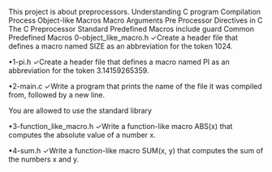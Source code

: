 This project is about preprocessors.
Understanding C program Compilation Process
Object-like Macros
Macro Arguments
Pre Processor Directives in C
The C Preprocessor
Standard Predefined Macros
include guard
Common Predefined Macros
0-object_like_macro.h
✓Create a header file that defines a macro named SIZE as an abbreviation for the token 1024.

•1-pi.h
✓Create a header file that defines a macro named PI as an abbreviation for the token 3.14159265359.

•2-main.c
✓Write a program that prints the name of the file it was compiled from, followed by a new line.

You are allowed to use the standard library

•3-function_like_macro.h
✓Write a function-like macro ABS(x) that computes the absolute value of a number x.

•4-sum.h
✓Write a function-like macro SUM(x, y) that computes the sum of the numbers x and y.

